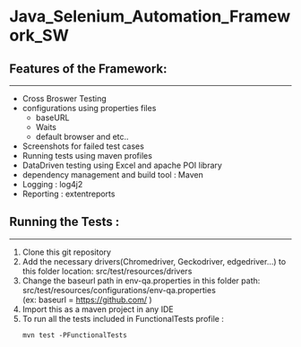 # Java_Selenium_Automation_Framework_SW

## Features of the Framework:
-----------------------------
  * Cross Broswer Testing
  * configurations using properties files
      - baseURL
      - Waits
      - default browser and etc..
  * Screenshots for failed test cases
  * Running tests using maven profiles
  * DataDriven testing using Excel and apache POI library
  * dependency management and build tool : Maven 
  * Logging : log4j2
  * Reporting : extentreports


## Running the Tests : 
----------------------
  1. Clone this git repository
  1. Add the necessary drivers(Chromedriver, Geckodriver, edgedriver…) to this folder location:
     src/test/resources/drivers
  1. Change the baseurl path in env-qa.properties in this folder path:
     src/test/resources/configurations/env-qa.properties  
    (ex: baseurl = https://github.com/ )
  1. Import this as a maven project in any IDE 
  1. To run all the tests included in FunctionalTests profile :
      ```console
      mvn test -PFunctionalTests
      ```

    
